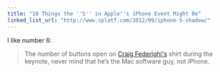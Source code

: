 ```yaml
---
title: "10 Things the ''5'' in Apple''s iPhone Event Might Be"
linked_list_url: "http://www.splatf.com/2012/09/iphone-5-shadow/"
---
```

<p>I like number 6:</p>
<blockquote><p>
  The number of buttons open on <a href="http://www.apple.com/pr/bios/craig-federighi.html">Craig Federighi's</a> shirt during the keynote, never mind that he’s the Mac software guy, not iPhone.
</p></blockquote>
